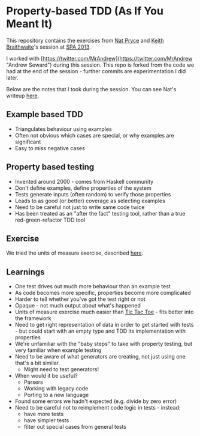 # Property-based TDD (As If You Meant It) #

This repository contains the exercises from [Nat Pryce](https://twitter.com/natpryce) and [Keith Braithwaite](https://twitter.com/keithb_b)'s session at [SPA 2013](http://www.spaconference.org).

I worked with [https://twitter.com/MrAndrew](https://twitter.com/MrAndrew "Andrew Seward") during this session.  This repo is forked from the code we had at the end of the session - further commits are experimentation I did later.

Below are the notes that I took during the session.  You can see Nat's writeup [here](http://natpryce.com/articles/000802.html).

## Example based TDD ##

* Triangulates behaviour using examples
* Often not obvious which cases are special, or why examples are significant
* Easy to miss negative cases

## Property based testing ##

* Invented around 2000 - comes from Haskell community
* Don't define examples, define properties of the system
* Tests generate inputs (often random) to verify those properties
* Leads to as good (or better) coverage as selecting examples
* Need to be careful not just to write same code twice
* Has been treated as an "after the fact" testing tool, rather than a true red-green-refactor TDD tool

## Exercise ##

We tried the units of measure exercise, described [here](http://natpryce.com/presentations/spa2013-b.pdf).

## Learnings ##

* One test drives out much more behaviour than an example test
* As code becomes more specific, properties become more complicated
* Harder to tell whether you've got the test right or not
* Opaque - not much output about what's happened
* Units of measure exercise much easier than [Tic Tac Toe](http://natpryce.com/presentations/spa2013-a.pdf) - fits better into the framework
* Need to get right representation of data in order to get started with tests - but could start with an empty type and TDD its implementation with properties
* We're unfamiliar with the "baby steps" to take with property testing, but very familiar when example testing
* Need to be aware of what generators are creating, not just using one that's a bit similar.  
	* Might need to test generators!
* When would it be useful?
	* Parsers
	* Working with legacy code
	* Porting to a new language
* Found some errors we hadn't expected (e.g. divide by zero error)
* Need to be careful not to reimplement code logic in tests - instead:
    * have more tests
    * have simpler tests
    * filter out special cases from general tests 